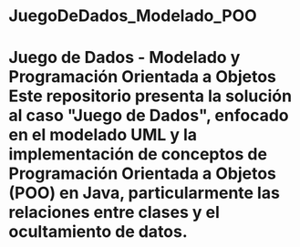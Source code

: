 # JuegoDeDados_Modelado_POO
# Juego de Dados - Modelado y Programación Orientada a Objetos  Este repositorio presenta la solución al caso "Juego de Dados", enfocado en el **modelado UML** y la **implementación de conceptos de Programación Orientada a Objetos (POO)** en Java, particularmente las relaciones entre clases y el ocultamiento de datos.
